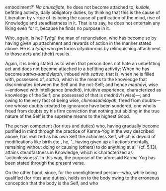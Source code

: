 embodiment?' *Na anusajjate*, he does not become attached to; *kuśale*, befitting activity, daily obligatory duties, by thinking that this is the cause of Liberation by virtue of its being the cause of purification of the mind, rise of Knowledge and steadfastness in it. That is to say, he does not entertain any liking even for it, because he finds no purpose in it.

Who, again, is he? *Tyāgī*, the man of renunciation, who has become so by having given up attachment and rewards of action in the manner stated above. He is a *tyāgī* who performs *nityakarmas* by relinquishing attachment to those acts and (their) results.

Again, it is being stated as to when that person does not hate an unbefitting act and does not become attached to a befitting activity: When he has become *sattva-samāvisṭah*, imbued with *sattva*, that is, when he is filled with, possessed of, *sattva*, which is the means to the knowledge that discriminates between the Self and the not-Self; and hence *medhāvī*, wise—endowed with intelligence (*medhā*), intuitive experience, characterized as knowledge of the Self; one possessed of that is *medhāvī* (wise)—; and owing to the very fact of being wise, *chinnasaṁśayah*, freed from doubts—one whose doubts created by ignorance have been sundered, one who is freed from doubts by his firm conviction that nothing but abiding in the true nature of the Self is the supreme means to the highest Good.

The person competent (for rites and duties) who, having gradually become purified in mind through the practice of Karma-Yog in the way described above, has realized as his own Self the actionless Self, which is devoid of modifications like birth etc., he, '...having given up all actions mentally, remaining without doing or causing (others) to do anything at all' (cf. 5.13), attains steadfastness in Knowledge, which is characterized as 'actionlessness'. In this way, the purpose of the aforesaid Karma-Yog has been stated through the present verse.

On the other hand, since, for the unenlightened person—who, while being qualified (for rites and duties), holds on to the body owing to the erroneous conception that the body is the Self, and who